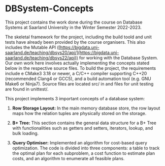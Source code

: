 # DBSystem-Concepts

This project contains the work done during the course on Database Systems at Saarland University in the Winter Semester 2022-2023.

The skeletal framework for the project, including the build toold and unit tests have already been provided by the course organisers. This also includes the Mutable API ([https://bigdata.uni-saarland.de/teaching/dbsys20/api/](https://bigdata.uni-saarland.de/teaching/dbsys22/api)) for working with the Database System. Our own work here involves actually implementing the concepts stated below in the respective source files.
To build the project, the requirements include e CMake3 3.18 or newer, a C/C++ compiler supporting C++20
(recommended Clang4 or GCC5), and a build automation tool (e.g. GNU Make6 or Ninja7). Source files are located src/ in and files for unit testing are found in unittest/.

This project implements 3 important concepts of a database system:

1. **Row Storage Layout:** 
In the main memory database store, the row layout maps how the relation tuples are physically stored on the storage.

2. **B+ Tree:** 
This section contains the general data structure for a B+ Tree with functionalities such as getters and setters, iterators, lookup, and bulk loading.

3. **Query Optimiser:** 
Implemented an algorithm for cost-based query optimization. The code is divided into three components: a table to track the optimal plan for each subproblem, a cost function to estimate plan costs, and an algorithm to enumerate all feasible plans.

